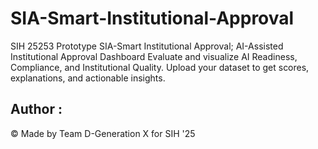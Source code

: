 # SIA-Smart-Institutional-Approval
SIH 25253 Prototype SIA-Smart Institutional Approval; AI-Assisted Institutional Approval Dashboard Evaluate and visualize AI Readiness, Compliance, and Institutional Quality. Upload your dataset to get scores, explanations, and actionable insights. 

## Author : 
 © Made by Team D-Generation X for SIH '25
